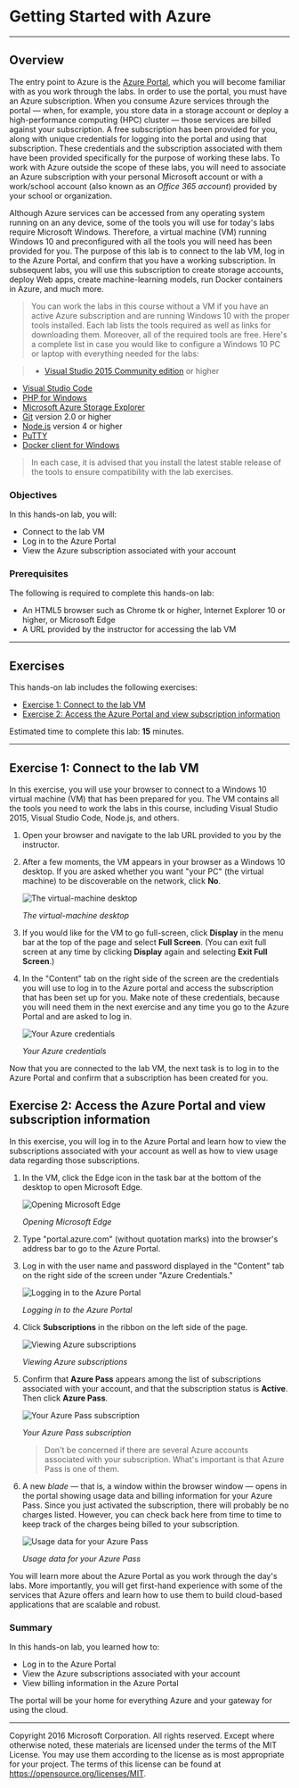 <a name="HOLTitle"></a>
# Getting Started with Azure #

---

<a name="Overview"></a>
## Overview ##

The entry point to Azure is the [Azure Portal](https://portal.azure.com), which you will become familiar with as you work through the labs. In order to use the portal, you must have an Azure subscription. When you consume Azure services through the portal — when, for example, you store data in a storage account or deploy a high-performance computing (HPC) cluster — those services are billed against your subscription. A free subscription has been provided for you, along with unique credentials for logging into the portal and using that subscription. These credentials and the subscription associated with them have been provided specifically for the purpose of working these labs. To work with Azure outside the scope of these labs, you will need to associate an Azure subscription with your personal Microsoft account or with a work/school account (also known as an *Office 365 account*) provided by your school or organization.

Although Azure services can be accessed from any operating system running on an any device, some of the tools you will use for today's labs require Microsoft Windows. Therefore, a virtual machine (VM) running Windows 10 and preconfigured with all the tools you will need has been provided for you. The purpose of this lab is to connect to the lab VM, log in to the Azure Portal, and confirm that you have a working subscription. In subsequent labs, you will use this subscription to create storage accounts, deploy Web apps, create machine-learning models, run Docker containers in Azure, and much more. 

> You can work the labs in this course without a VM if you have an active Azure subscription and are running Windows 10 with the proper tools installed. Each lab lists the tools required as well as links for downloading them. Moreover, all of the required tools are free. Here's a complete list in case you would like to configure a Windows 10 PC or laptop with everything needed for the labs:

>- [Visual Studio 2015 Community edition](https://www.visualstudio.com/en-us/products/visual-studio-community-vs.aspx) or higher
- [Visual Studio Code](https://code.visualstudio.com/download)
- [PHP for Windows](http://windows.php.net/download/)
- [Microsoft Azure Storage Explorer](http://storageexplorer.com/)
- [Git](https://git-scm.com/downloads) version 2.0 or higher
- [Node.js](https://nodejs.org/en/download/) version 4 or higher
- [PuTTY](http://www.chiark.greenend.org.uk/~sgtatham/putty/download.html)
- [Docker client for Windows](https://get.docker.com/builds/Windows/x86_64/docker-latest.zip)

> In each case, it is advised that you install the latest stable release of the tools to ensure compatibility with the lab exercises.

<a name="Objectives"></a>
### Objectives ###

In this hands-on lab, you will:

- Connect to the lab VM
- Log in to the Azure Portal
- View the Azure subscription associated with your account

<a name="Prerequisites"></a>
### Prerequisites ###

The following is required to complete this hands-on lab:

- An HTML5 browser such as Chrome tk or higher, Internet Explorer 10 or higher, or Microsoft Edge
- A URL provided by the instructor for accessing the lab VM

---
<a name="Exercises"></a>
## Exercises ##

This hands-on lab includes the following exercises:

- [Exercise 1: Connect to the lab VM](#Exercise1)
- [Exercise 2: Access the Azure Portal and view subscription information](#Exercise2)

Estimated time to complete this lab: **15** minutes.

---

<a name="Exercise1"></a>
## Exercise 1: Connect to the lab VM ##

In this exercise, you will use your browser to connect to a Windows 10 virtual machine (VM) that has been prepared for you. The VM contains all the tools you need to work the labs in this course, including Visual Studio 2015, Visual Studio Code, Node.js, and others.

1. Open your browser and navigate to the lab URL provided to you by the instructor.

1. After a few moments, the VM appears in your browser as a Windows 10 desktop. If you are asked whether you want "your PC" (the virtual machine) to be discoverable on the network, click **No**.

    ![The virtual-machine desktop](Images/desktop.png)

    _The virtual-machine desktop_

1. If you would like for the VM to go full-screen, click **Display** in the menu bar at the top of the page and select **Full Screen**. (You can exit full screen at any time by clicking **Display** again and selecting **Exit Full Screen**.)

1. In the "Content" tab on the right side of the screen are the credentials you will use to log in to the Azure portal and access the subscription that has been set up for you. Make note of these credentials, because you will need them in the next exercise and any time you go to the Azure Portal and are asked to log in.

    ![Your Azure credentials](Images/tk.png)

    _Your Azure credentials_

Now that you are connected to the lab VM, the next task is to log in to the Azure Portal and confirm that a subscription has been created for you.

<a name="Exercise2"></a>
## Exercise 2: Access the Azure Portal and view subscription information ##

In this exercise, you will log in to the Azure Portal and learn how to view the subscriptions associated with your account as well as how to view usage data regarding those subscriptions.

1. In the VM, click the Edge icon in the task bar at the bottom of the desktop to open Microsoft Edge.

    ![Opening Microsoft Edge](Images/edge-icon.png)

    _Opening Microsoft Edge_

1. Type "portal.azure.com" (without quotation marks) into the browser's address bar to go to the Azure Portal.

1. Log in with the user name and password displayed in the "Content" tab on the right side of the screen under "Azure Credentials."

    ![Logging in to the Azure Portal](Images/tk.png)

    _Logging in to the Azure Portal_

1. Click **Subscriptions** in the ribbon on the left side of the page.

    ![Viewing Azure subscriptions](Images/azure-portal-view-subscriptions.png)

    _Viewing Azure subscriptions_

1. Confirm that **Azure Pass** appears among the list of subscriptions associated with your account, and that the subscription status is **Active**. Then click **Azure Pass**.

    ![Your Azure Pass subscription](Images/azure-portal-active-subscriptions.png)

    _Your Azure Pass subscription_

	> Don't be concerned if there are several Azure accounts associated with your subscription. What's important is that Azure Pass is one of them.

1. A new *blade* — that is, a window within the browser window — opens in the portal showing usage data and billing information for your Azure Pass. Since you just activated the subscription, there will probably be no charges listed. However, you can check back here from time to time to keep track of the charges being billed to your subscription. 

    ![Usage data for your Azure Pass](Images/usage-data.png)

    _Usage data for your Azure Pass_

You will learn more about the Azure Portal as you work through the day's labs. More importantly, you will get first-hand experience with some of the services that Azure offers and learn how to use them to build cloud-based applications that are scalable and robust.

### Summary ###

In this hands-on lab, you learned how to:

- Log in to the Azure Portal
- View the Azure subscriptions associated with your account
- View billing information in the Azure Portal

The portal will be your home for everything Azure and your gateway for using the cloud.

---

Copyright 2016 Microsoft Corporation. All rights reserved. Except where otherwise noted, these materials are licensed under the terms of the MIT License. You may use them according to the license as is most appropriate for your project. The terms of this license can be found at https://opensource.org/licenses/MIT.